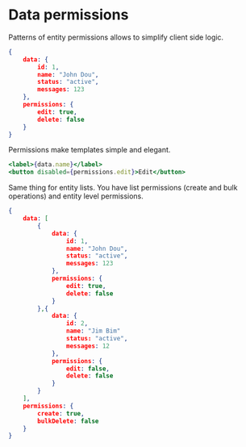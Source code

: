 # Data permissions

Patterns of entity permissions allows to simplify client side logic.

```json
{
    data: {
        id: 1,
        name: "John Dou",
        status: "active",
        messages: 123
    },
    permissions: {
        edit: true,
        delete: false
    }
}
```

Permissions make templates simple and elegant.
```jsx
<label>{data.name}</label>
<button disabled={permissions.edit}>Edit</button>
```

Same thing for entity lists. You have list permissions (create and bulk operations) and entity level permissions.

```json
{
    data: [
        {
            data: {
                id: 1,
                name: "John Dou",
                status: "active",
                messages: 123
            },
            permissions: {
                edit: true,
                delete: false
            }
        },{
            data: {
                id: 2,
                name: "Jim Bim"
                status: "active",
                messages: 12
            },
            permissions: {
                edit: false,
                delete: false
            }
        }
    ],
    permissions: {
        create: true,
        bulkDelete: false
    }
}
```


